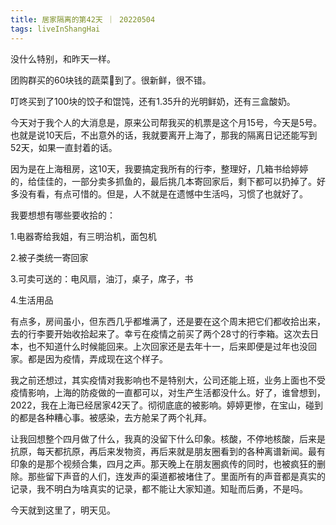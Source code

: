 ```yaml
---
title: 居家隔离的第42天 ｜ 20220504
tags: liveInShangHai
---
```


没什么特别，和昨天一样。

团购群买的60块钱的蔬菜🥬到了。很新鲜，很不错。

叮咚买到了100块的饺子和馄饨，还有1.35升的光明鲜奶，还有三盒酸奶。

今天对于我个人的大消息是，原来公司帮我买的机票是这个月15号，今天是5号。也就是说10天后，不出意外的话，我就要离开上海了，那我的隔离日记还能写到52天，如果一直封着的话。

因为是在上海租房，这10天，我要搞定我所有的行李，整理好，几箱书给婷婷的，给佳佳的，一部分卖多抓鱼的，最后挑几本寄回家后，剩下都可以扔掉了。好多没有看，有点可惜的。但是，人不就是在遗憾中生活吗，习惯了也就好了。

我要想想有哪些要收拾的：

1.电器寄给我姐，有三明治机，面包机

2.被子类统一寄回家

3.可卖可送的：电风扇，油汀，桌子，席子，书

4.生活用品

有点多，房间虽小，但东西几乎都堆满了，还是要在这个周末把它们都收拾出来，去的行李要开始收拾起来了。幸亏在疫情之前买了两个28寸的行李箱。这次去日本，也不知道什么时候能回来。上次回家还是去年十一，后来即便是过年也没回家。都是因为疫情，弄成现在这个样子。

我之前还想过，其实疫情对我影响也不是特别大，公司还能上班，业务上面也不受疫情影响，上海的防疫做的一直都可以，对生产生活都没什么。好了，谁曾想到，2022，我在上海已经居家42天了。彻彻底底的被影响。婷婷更惨，在宝山，碰到的都是各种糟心事。被感染，去方舱呆了两个礼拜。

让我回想整个四月做了什么，我真的没留下什么印象。核酸，不停地核酸，后来是抗原，每天都抗原，再后来发物资，再后来就是朋友圈看到的各种离谱新闻。最有印象的是那个视频合集，四月之声。那天晚上在朋友圈疯传的同时，也被疯狂的删除。那些留下声音的人们，连发声的渠道都被堵住了。里面所有的声音都是真实的记录，我不明白为啥真实的记录，都不能让大家知道。知耻而后勇，不是吗。

今天就到这里了，明天见。
